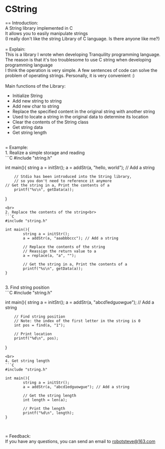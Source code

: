 # CString
== Introduction:<br>
A String library implemented in C<br>
It allows you to easily manipulate strings<br>
(I really don't like the string Library of C language. Is there anyone like me?)<br>
<br>
= Explain:<br>
This is a library I wrote when developing Tranquility programming language. The reason is that it's too troublesome to use C string when developing programming language<br>
I think the operation is very simple. A few sentences of code can solve the problem of operating strings. Personally, it is very convenient :)<br>
<br>
Main functions of the Library:<br>
- Initialize String<br>
- Add new string to string<br>
- Add new char to string<br>
- Replace the specified content in the original string with another string<br>
- Used to locate a string in the original data to determine its location<br>
- Clear the contents of the String class<br>
- Get string data<br>
- Get string length<br>
<br>
= Example:<br>
1. Realize a simple storage and reading<br>
```C
#include "string.h"

int main(){
        string a = initStr();
        a = addStr(a, "hello, world"); // Add a string

        // Stdio has been introduced into the String library,
        // so you don't need to reference it anymore
	// Get the string in a, Print the contents of a
        printf("%s\n", getData(a));
}
```
<br>
2. Replace the contents of the string<br>
```C
#include "string.h"

int main(){
        string a = initStr();
        a = addStr(a, "aaabbbccc"); // Add a string

        // Replace the contents of the string
        // Reassign the return value to a
        a = replace(a, "a", ""); 

        // Get the string in a, Print the contents of a
        printf("%s\n", getData(a));
}
```
<br>
3. Find string position<br>
```C
#include "string.h"

int main(){
        string a = initStr();
        a = addStr(a, "abcd1edguowgue"); // Add a string
        
        // Find string position
        // Note: the index of the first letter in the string is 0
        int pos = find(a, "1");

        // Print location
        printf("%d\n", pos);
}
```
<br>
4. Get string length
```C
#include "string.h"

int main(){
        string a = initStr();
        a = addStr(a, "abcd1edguowgue"); // Add a string
        
        // Get the string length
        int length = len(a);

        // Print the length
        printf("%d\n", length);
}
```
<br>

= Feedback:<br>
If you have any questions, you can send an email to robotsteve@163.com
